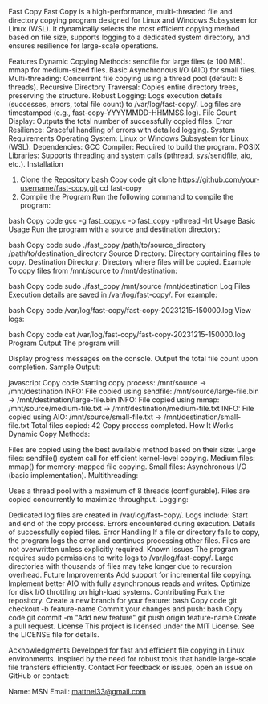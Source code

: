 Fast Copy
Fast Copy is a high-performance, multi-threaded file and directory copying program designed for Linux and Windows Subsystem for Linux (WSL). It dynamically selects the most efficient copying method based on file size, supports logging to a dedicated system directory, and ensures resilience for large-scale operations.

Features
Dynamic Copying Methods:
sendfile for large files (≥ 100 MB).
mmap for medium-sized files.
Basic Asynchronous I/O (AIO) for small files.
Multi-threading:
Concurrent file copying using a thread pool (default: 8 threads).
Recursive Directory Traversal:
Copies entire directory trees, preserving the structure.
Robust Logging:
Logs execution details (successes, errors, total file count) to /var/log/fast-copy/.
Log files are timestamped (e.g., fast-copy-YYYYMMDD-HHMMSS.log).
File Count Display:
Outputs the total number of successfully copied files.
Error Resilience:
Graceful handling of errors with detailed logging.
System Requirements
Operating System: Linux or Windows Subsystem for Linux (WSL).
Dependencies:
GCC Compiler: Required to build the program.
POSIX Libraries: Supports threading and system calls (pthread, sys/sendfile, aio, etc.).
Installation
1. Clone the Repository
bash
Copy code
git clone https://github.com/your-username/fast-copy.git
cd fast-copy
2. Compile the Program
Run the following command to compile the program:

bash
Copy code
gcc -g fast_copy.c -o fast_copy -pthread -lrt
Usage
Basic Usage
Run the program with a source and destination directory:

bash
Copy code
sudo ./fast_copy /path/to/source_directory /path/to/destination_directory
Source Directory: Directory containing files to copy.
Destination Directory: Directory where files will be copied.
Example
To copy files from /mnt/source to /mnt/destination:

bash
Copy code
sudo ./fast_copy /mnt/source /mnt/destination
Log Files
Execution details are saved in /var/log/fast-copy/. For example:

bash
Copy code
/var/log/fast-copy/fast-copy-20231215-150000.log
View logs:

bash
Copy code
cat /var/log/fast-copy/fast-copy-20231215-150000.log
Program Output
The program will:

Display progress messages on the console.
Output the total file count upon completion.
Sample Output:

javascript
Copy code
Starting copy process: /mnt/source -> /mnt/destination
INFO: File copied using sendfile: /mnt/source/large-file.bin -> /mnt/destination/large-file.bin
INFO: File copied using mmap: /mnt/source/medium-file.txt -> /mnt/destination/medium-file.txt
INFO: File copied using AIO: /mnt/source/small-file.txt -> /mnt/destination/small-file.txt
Total files copied: 42
Copy process completed.
How It Works
Dynamic Copy Methods:

Files are copied using the best available method based on their size:
Large files: sendfile() system call for efficient kernel-level copying.
Medium files: mmap() for memory-mapped file copying.
Small files: Asynchronous I/O (basic implementation).
Multithreading:

Uses a thread pool with a maximum of 8 threads (configurable).
Files are copied concurrently to maximize throughput.
Logging:

Dedicated log files are created in /var/log/fast-copy/.
Logs include:
Start and end of the copy process.
Errors encountered during execution.
Details of successfully copied files.
Error Handling
If a file or directory fails to copy, the program logs the error and continues processing other files.
Files are not overwritten unless explicitly required.
Known Issues
The program requires sudo permissions to write logs to /var/log/fast-copy/.
Large directories with thousands of files may take longer due to recursion overhead.
Future Improvements
Add support for incremental file copying.
Implement better AIO with fully asynchronous reads and writes.
Optimize for disk I/O throttling on high-load systems.
Contributing
Fork the repository.
Create a new branch for your feature:
bash
Copy code
git checkout -b feature-name
Commit your changes and push:
bash
Copy code
git commit -m "Add new feature"
git push origin feature-name
Create a pull request.
License
This project is licensed under the MIT License. See the LICENSE file for details.

Acknowledgments
Developed for fast and efficient file copying in Linux environments.
Inspired by the need for robust tools that handle large-scale file transfers efficiently.
Contact
For feedback or issues, open an issue on GitHub or contact:

Name: MSN
Email: mattnel33@gmail.com

